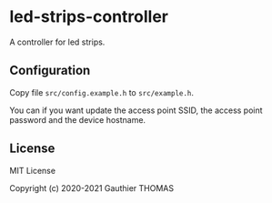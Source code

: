 # led-strips-controller

A controller for led strips.

## Configuration

Copy file `src/config.example.h` to `src/example.h`.

You can if you want update the access point SSID, the access point password and the device hostname.

## License

MIT License

Copyright (c) 2020-2021 Gauthier THOMAS